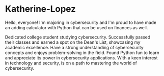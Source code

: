 # Katherine-Lopez
Hello, everyone! I'm majoring in cybersecurity and I'm proud to have made an adding calculator with Python that can be used on finances as well. 

Dedicated college student studying cybersecurity. Successfully passed their classes and earned a spot on the Dean's List, showcasing my academic excellence. Have a strong understanding of cybersecurity concepts and enjoys problem-solving in the field. Found Python fun to learn and appreciate its power in cybersecurity applications. With a keen interest in technology and security, is on a path to mastering the world of cybersecurity.
